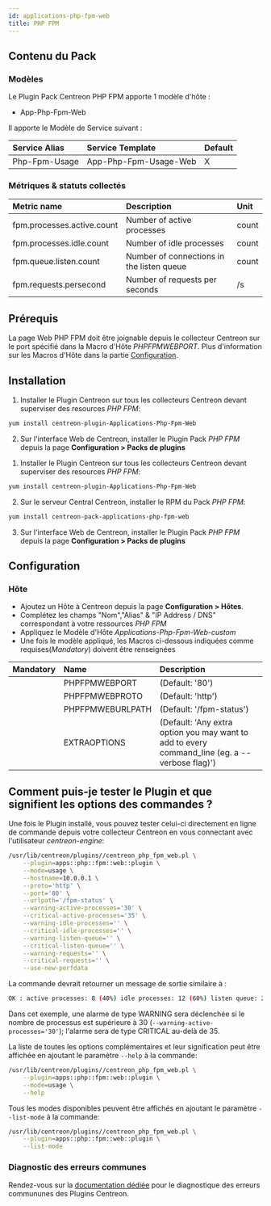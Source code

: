 ```yaml
---
id: applications-php-fpm-web
title: PHP FPM
---
```


## Contenu du Pack

### Modèles

Le Plugin Pack Centreon PHP FPM apporte 1 modèle d'hôte :
* App-Php-Fpm-Web

Il apporte le Modèle de Service suivant :

| Service Alias | Service Template      | Default |
|:--------------|:----------------------|:--------|
| Php-Fpm-Usage | App-Php-Fpm-Usage-Web | X       |

### Métriques & statuts collectés

<!--DOCUSAURUS_CODE_TABS-->

<!--Php-Fpm-Usage-->

| Metric name                | Description                               | Unit  |
|:---------------------------|:------------------------------------------|:------|
| fpm.processes.active.count | Number of active processes                | count |
| fpm.processes.idle.count   | Number of idle processes                  | count |
| fpm.queue.listen.count     | Number of connections in the listen queue | count |
| fpm.requests.persecond     | Number of requests per seconds            | /s    |

<!--END_DOCUSAURUS_CODE_TABS-->

## Prérequis

La page Web PHP FPM doit être joignable depuis le collecteur Centreon sur le 
port spécifié dans la Macro d'Hôte *PHPFPMWEBPORT*. Plus d'information sur 
les Macros d'Hôte dans la partie [Configuration](#Configuration).

## Installation

<!--DOCUSAURUS_CODE_TABS-->

<!--Online IMP Licence & IT-100 Editions-->

1. Installer le Plugin Centreon sur tous les collecteurs Centreon devant superviser des resources *PHP FPM*:

```bash
yum install centreon-plugin-Applications-Php-Fpm-Web
```

2. Sur l'interface Web de Centreon, installer le Plugin Pack *PHP FPM* depuis la page **Configuration > Packs de plugins**

<!--Offline IMP License-->

1. Installer le Plugin Centreon sur tous les collecteurs Centreon devant superviser des resources *PHP FPM*:

```bash
yum install centreon-plugin-Applications-Php-Fpm-Web
```

2. Sur le serveur Central Centreon, installer le RPM du Pack *PHP FPM*:

 ```bash
yum install centreon-pack-applications-php-fpm-web
```

3. Sur l'interface Web de Centreon, installer le Plugin Pack *PHP FPM* depuis la page **Configuration > Packs de plugins**

<!--END_DOCUSAURUS_CODE_TABS-->

## Configuration

### Hôte

* Ajoutez un Hôte à Centreon depuis la page **Configuration > Hôtes**.
* Complétez les champs "Nom","Alias" & "IP Address / DNS" correspondant à votre ressources *PHP FPM*
* Appliquez le Modèle d'Hôte *Applications-Php-Fpm-Web-custom* 
* Une fois le modèle appliqué, les Macros ci-dessous indiquées comme requises(*Mandatory*) doivent être renseignées 

| Mandatory | Name             | Description                                                                                     |
|:----------|:-----------------|:------------------------------------------------------------------------------------------------|
|           | PHPFPMWEBPORT    | (Default: '80')                                                                                 |
|           | PHPFPMWEBPROTO   | (Default: 'http')                                                                               |
|           | PHPFPMWEBURLPATH | (Default: '/fpm-status')                                                                        |
|           | EXTRAOPTIONS     | (Default: 'Any extra option you may want to add to every command\_line (eg. a --verbose flag)') |

## Comment puis-je tester le Plugin et que signifient les options des commandes ? 

Une fois le Plugin installé, vous pouvez tester celui-ci directement en ligne 
de commande depuis votre collecteur Centreon en vous connectant avec 
l'utilisateur *centreon-engine*:

```bash
/usr/lib/centreon/plugins//centreon_php_fpm_web.pl \
    --plugin=apps::php::fpm::web::plugin \
    --mode=usage \
    --hostname=10.0.0.1 \
    --proto='http' \
    --port='80' \
    --urlpath='/fpm-status' \
    --warning-active-processes='30' \
    --critical-active-processes='35' \
    --warning-idle-processes='' \
    --critical-idle-processes='' \
    --warning-listen-queue='' \
    --critical-listen-queue='' \
    --warning-requests='' \
    --critical-requests='' \
    --use-new-perfdata 
```

La commande devrait retourner un message de sortie similaire à :

```bash
OK : active processes: 8 (40%) idle processes: 12 (60%) listen queue: 2 requests: 90/s | 'fpm.processes.active.count'=8;30;35;0; 'fpm.processes.idle.count'=12;;;0; 'fpm.queue.listen.count'=2;;;0; 'fpm.requests.persecond'=90/s;;;0; 
```

Dans cet exemple, une alarme de type WARNING sera déclenchée si le nombre de 
processus est supérieure à 30 (`--warning-active-processes='30'`); l'alarme
sera de type CRITICAL au-delà de 35.

La liste de toutes les options complémentaires et leur signification peut être
affichée en ajoutant le paramètre `--help` à la commande:

```bash
/usr/lib/centreon/plugins//centreon_php_fpm_web.pl \
    --plugin=apps::php::fpm::web::plugin \
    --mode=usage \
    --help
 ```

Tous les modes disponibles peuvent être affichés en ajoutant le paramètre 
`--list-mode` à la commande:

```bash
/usr/lib/centreon/plugins//centreon_php_fpm_web.pl \
    --plugin=apps::php::fpm::web::plugin \
    --list-mode
 ```

### Diagnostic des erreurs communes

Rendez-vous sur la [documentation dédiée](../tutorials/troubleshooting-plugins.html)
pour le diagnostique des erreurs commununes des Plugins Centreon.